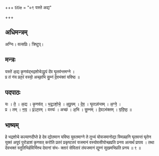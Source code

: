 +++
title = "०९ यस्ते अद्य"

+++
## अधिमन्त्रम्
अग्निः। वत्सप्रिः। त्रिष्टुप्।

## मन्त्रः
यस्ते॑ अ॒द्य कृ॒णव॑द्भद्रशोचेऽपू॒पं दे॑व घृ॒तव॑न्तमग्ने ।  
प्र तं न॑य प्रत॒रं वस्यो॒ अच्छा॒भि सु॒म्नं दे॒वभ॑क्तं यविष्ठ ॥

## पदपाठः
यः । ते॒ । अ॒द्य । कृ॒णव॑त् । भ॒द्र॒ऽशो॒चे॒ । अ॒पू॒पम् । दे॒व॒ । घृ॒तऽव॑न्तम् । अ॒ग्ने॒ ।  
प्र । तम् । न॒य॒ । प्र॒ऽत॒रम् । वस्यः॑ । अच्छ॑ । अ॒भि । सु॒म्नम् । दे॒वऽभ॑क्तम् । य॒वि॒ष्ठ॒ ॥

## भाष्यम्
हे भद्रशोचे कल्याणदीप्ते हे देव द्योतमान यविष्ठ युवतमाग्ने ते तुभ्यं योयजमानोद्या स्मिन्नहनि घृतवन्तं घृतेन युक्तं अपूपं पुरोडाशं कृणवत् करोति प्रतरं प्रकृष्टतरं यजमानं वस्योवसीयोच्छप्रति प्रनय अत्यर्थं प्रापय । तथा देवभक्तं स्तुतिभिर्हविर्भिश्च देवानां संभ- क्तारं सेवितारं तंयजमानं द्युम्नं सुखमभिप्रति प्रनय ॥ ९ ॥